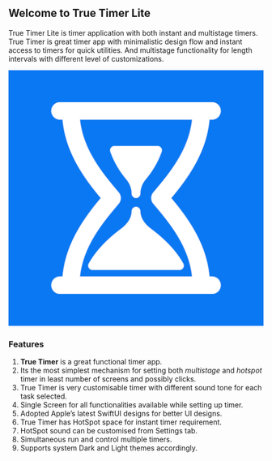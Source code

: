 ## Welcome to True Timer Lite

True Timer Lite is timer application with both instant and multistage timers. True Timer is great timer app with minimalistic design flow and instant access to timers for quick utilities. And multistage functionality for length intervals with different level of customizations.

![](True-Timer-1024x1024_1024.png)
### Features

1. **True Timer** is a great functional timer app. 
2. Its the most simplest mechanism for setting both _multistage_ and _hotspot_ timer in least number of screens and possibly clicks. 
3. True Timer is very customisable timer with different sound tone for each task selected.
4. Single Screen for all functionalities available while setting up timer.
5. Adopted Apple’s latest SwiftUI designs for better UI designs.
6. True Timer has HotSpot space for instant timer requirement.
7. HotSpot sound can be customised from Settings tab.
8. Simultaneous run and control multiple timers.
9. Supports system Dark and Light themes accordingly.

